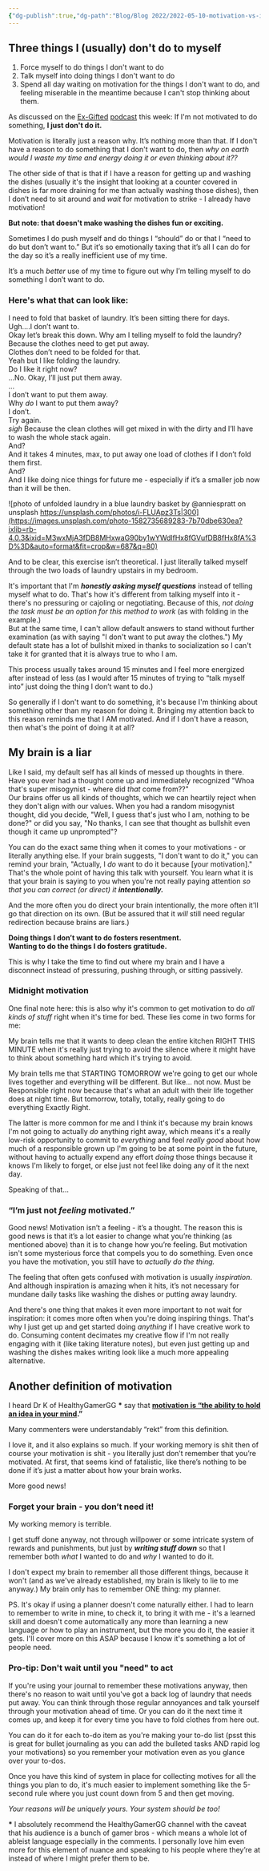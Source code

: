 ```yaml
---
{"dg-publish":true,"dg-path":"Blog/Blog 2022/2022-05-10-motivation-vs-inspiration.md","permalink":"/blog/blog-2022/2022-05-10-motivation-vs-inspiration/","title":"Motivation vs. Inspiration","tags":["executive-dysfunction","productivity"],"noteIcon":"","created":20220510}
---
```



## **Three things I (usually) don't do to myself**

1. Force myself to do things I don't want to do
2. Talk myself into doing things I don't want to do
3. Spend all day waiting on motivation for the things I don't want to do, and feeling miserable in the meantime because I can't stop thinking about them.

As discussed on the [Ex-Gifted](https://chaoticorganized.com/blog/how-to-do-stuff-you-dont-want-to-do/) [podcast](https://chaoticorganized.com/exgifted/how-to-do-stuff-you-dont-want-to-do/) this week: If I'm not motivated to do something, **I just don't do it.**

Motivation is literally just a reason why. It’s nothing more than that. If I don't have a reason to do something that I don't want to do, then _why on earth would I waste my time and energy doing it or even thinking about it??_

The other side of that is that if I have a reason for getting up and washing the dishes (usually it's the insight that looking at a counter covered in dishes is far more draining for me than actually washing those dishes), then I don’t need to sit around and _wait_ for motivation to strike - I already have motivation!

**But note: that doesn't make washing the dishes fun or exciting.**

Sometimes I do push myself and do things I “should” do or that I “need to do but don’t want to.” But it’s so emotionally taxing that it’s all I can do for the day so it’s a really inefficient use of my time.

It’s a much _better_ use of my time to figure out why I’m telling myself to do something I don’t want to do.

### Here's what that can look like:

I need to fold that basket of laundry. It’s been sitting there for days.  
Ugh….I don’t want to.  
Okay let’s break this down. Why am I telling myself to fold the laundry?  
Because the clothes need to get put away.  
Clothes don’t need to be folded for that.  
Yeah but I like folding the laundry.  
Do I like it right now?  
…No. Okay, I’ll just put them away.  
…  
I don’t want to put them away.  
Why _do_ I want to put them away?  
I don’t.  
Try again.  
_sigh_ Because the clean clothes will get mixed in with the dirty and I’ll have to wash the whole stack again.  
And?  
And it takes 4 minutes, max, to put away one load of clothes if I don’t fold them first.  
And?  
And I like doing nice things for future me - especially if it’s a smaller job now than it will be then.

![photo of unfolded laundry in a blue laundry basket by @anniespratt on unsplash https://unsplash.com/photos/i-FLUApz3Ts|300](https://images.unsplash.com/photo-1582735689283-7b70dbe630ea?ixlib=rb-4.0.3&ixid=M3wxMjA3fDB8MHxwaG90by1wYWdlfHx8fGVufDB8fHx8fA%3D%3D&auto=format&fit=crop&w=687&q=80)

And to be clear, this exercise isn’t theoretical. I just literally talked myself through the two loads of laundry upstairs in my bedroom.

It's important that I'm **_honestly asking myself questions_** instead of telling myself what to do. That's how it's different from talking myself into it - there's no pressuring or cajoling or negotiating. Because of this, _not doing the task must be an option for this method to work_ (as with folding in the example.)  
But at the same time, I can't allow default answers to stand without further examination (as with saying "I don't want to put away the clothes.") My default state has a lot of bullshit mixed in thanks to socialization so I can't take it for granted that it is always true to who I am.

This process usually takes around 15 minutes and I feel more energized after instead of less (as I would after 15 minutes of trying to “talk myself into” just doing the thing I don’t want to do.)

So generally if I don't want to do something, it's because I'm thinking about something other than my reason for doing it. Bringing my attention back to this reason reminds me that I AM motivated. And if I don't have a reason, then what's the point of doing it at all?

## **My brain is a liar**

Like I said, my default self has all kinds of messed up thoughts in there.  
Have you ever had a thought come up and immediately recognized "Whoa that's super misogynist - where did _that_ come from??"  
Our brains offer us all kinds of thoughts, which we can heartily reject when they don't align with our values. When you had a random misogynist thought, did you decide, "Well, I guess that's just who I am, nothing to be done?" or did you say, "No thanks, I can see that thought as bullshit even though it came up unprompted"?

You can do the exact same thing when it comes to your motivations - or literally anything else. If your brain suggests, "I don't want to do it," you can remind your brain, "Actually, I _do_ want to do it because \[your motivation\]." That's the whole point of having this talk with yourself. You learn what it is that your brain is saying to you when you're not really paying attention _so that you can correct (or direct) it **intentionally.**_

And the more often you do direct your brain intentionally, the more often it'll go that direction on its own. (But be assured that it _will_ still need regular redirection because brains are liars.)

**Doing things I don’t want to do fosters resentment.  
Wanting to do the things I do fosters gratitude.**

This is why I take the time to find out where my brain and I have a disconnect instead of pressuring, pushing through, or sitting passively.

### Midnight motivation

One final note here: this is also why it's common to get motivation to do _all kinds of stuff_ right when it's time for bed. These lies come in two forms for me:

My brain tells me that it wants to deep clean the entire kitchen RIGHT THIS MINUTE when it's really just trying to avoid the silence where it might have to think about something hard which it's trying to avoid.

My brain tells me that STARTING TOMORROW we're going to get our whole lives together and everything will be different. But like... not now. Must be Responsible right now because that's what an adult with their life together does at night time. But tomorrow, totally, totally, really going to do everything Exactly Right.

The latter is more common for me and I think it's because my brain knows I'm not going to actually _do_ anything right away, which means it's a really low-risk opportunity to commit to _everything_ and feel _really good_ about how much of a responsible grown up I'm going to be at some point in the future, without having to actually expend any effort _doing_ those things because it knows I'm likely to forget, or else just not feel like doing any of it the next day.

Speaking of that...

### “I’m just not _feeling_ motivated.”

Good news! Motivation isn’t a feeling - it’s a thought. The reason this is good news is that it’s a lot easier to change what you’re thinking (as mentioned above) than it is to change how you’re feeling. But motivation isn't some mysterious force that compels you to do something. Even once you have the motivation, you still have to _actually do the thing._

The feeling that often gets confused with motivation is usually _inspiration_. And although inspiration is amazing when it hits, it’s not necessary for mundane daily tasks like washing the dishes or putting away laundry.

And there's one thing that makes it even more important to not wait for inspiration: it comes more often when you're doing inspiring things. That's why I just get up and get started doing _anything_ if I have creative work to do. Consuming content decimates my creative flow if I'm not really engaging with it (like taking literature notes), but even just getting up and washing the dishes makes writing look like a much more appealing alternative.

## Another definition of motivation

I heard Dr K of HealthyGamerGG **\*** say that **[motivation is “the ability to hold an idea in your mind](https://www.youtube.com/watch?v=3QWIxElEnc8).”**

Many commenters were understandably “rekt” from this definition.

I love it, and it also explains so much. If your working memory is shit then of course your motivation is shit - you literally just don’t remember that you’re motivated. At first, that seems kind of fatalistic, like there’s nothing to be done if it’s just a matter about how your brain works.

More good news!

### Forget your brain - you don’t need it!

My working memory is terrible.

I get stuff done anyway, not through willpower or some intricate system of rewards and punishments, but just by **_writing stuff down_** so that I remember both _what_ I wanted to do and _why_ I wanted to do it.

I don't expect my brain to remember all those different things, because it won't (and as we've already established, my brain is likely to lie to me anyway.) My brain only has to remember ONE thing: my planner.

PS. It's okay if using a planner doesn't come naturally either. I had to learn to remember to write in mine, to check it, to bring it with me - it's a learned skill and doesn't come automatically any more than learning a new language or how to play an instrument, but the more you do it, the easier it gets. I'll cover more on this ASAP because I know it's something a lot of people need.

### Pro-tip: Don't wait until you "need" to act

If you're using your journal to remember these motivations anyway, then there's no reason to wait until you've got a back log of laundry that needs put away. You can think through those regular annoyances and talk yourself through your motivation ahead of time. Or you can do it the next time it comes up, and keep it for every time you have to fold clothes from here out.

You can do it for each to-do item as you're making your to-do list (psst this is great for bullet journaling as you can add the bulleted tasks AND rapid log your motivations) so you remember your motivation even as you glance over your to-dos.

Once you have this kind of system in place for collecting motives for all the things you plan to do, it's much easier to implement something like the 5-second rule where you just count down from 5 and then get moving.

_Your reasons will be uniquely yours. Your system should be too!_

**\*** I absolutely recommend the HealthyGamerGG channel with the caveat that his audience is a bunch of gamer bros - which means a whole lot of ableist language especially in the comments. I personally love him even more for this element of nuance and speaking to his people where they’re at instead of where I might prefer them to be.
